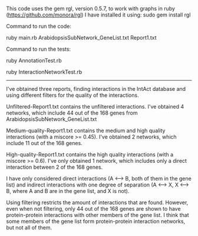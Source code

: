 This code uses the gem rgl, version 0.5.7, to work with graphs in ruby
(https://github.com/monora/rgl)
I have installed it using:
sudo gem install rgl

Command to run the code:

ruby main.rb ArabidopsisSubNetwork_GeneList.txt Report1.txt

Command to run the tests:

ruby AnnotationTest.rb

ruby InteractionNetworkTest.rb

-----------------------------------

I've obtained three reports, finding interactions in the IntAct database and using different filters for the quality of the interactions.

Unfiltered-Report1.txt contains the unfiltered interactions.
I've obtained 4 networks, which include 44 out of the 168 genes from ArabidopsisSubNetwork_GeneList.txt

Medium-quality-Report1.txt contains the medium and high quality interactions (with a miscore >= 0.45).
I've obtained 2 networks, which include 11 out of the 168 genes.

High-quality-Report1.txt contains the high quality interactions (with a miscore >= 0.6).
I've only obtained 1 network, which includes only a direct interaction between 2 of the 168 genes.

I have only considered direct interactions (A <--> B, both of them in the gene list) and indirect interactions with one degree of separation (A <--> X, X <--> B, where A and B are in the gene list, and X is not).

Using filtering restricts the amount of interactions that are found. However, even when not filtering, only 44 out of the 168 genes are shown to have protein-protein interactions with other members of the gene list. I think that some members of the gene list form protein-protein interaction networks, but not all of them.
